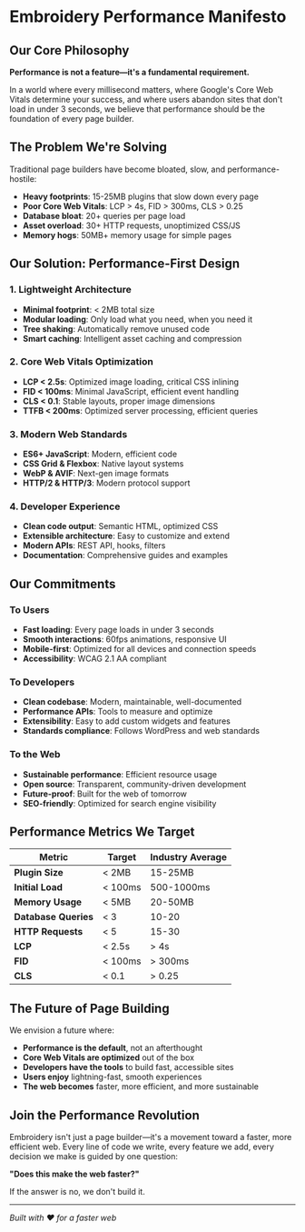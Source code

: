 # Embroidery Performance Manifesto

## Our Core Philosophy

**Performance is not a feature—it's a fundamental requirement.**

In a world where every millisecond matters, where Google's Core Web Vitals determine your success, and where users abandon sites that don't load in under 3 seconds, we believe that performance should be the foundation of every page builder.

## The Problem We're Solving

Traditional page builders have become bloated, slow, and performance-hostile:

- **Heavy footprints**: 15-25MB plugins that slow down every page
- **Poor Core Web Vitals**: LCP > 4s, FID > 300ms, CLS > 0.25
- **Database bloat**: 20+ queries per page load
- **Asset overload**: 30+ HTTP requests, unoptimized CSS/JS
- **Memory hogs**: 50MB+ memory usage for simple pages

## Our Solution: Performance-First Design

### 1. Lightweight Architecture
- **Minimal footprint**: < 2MB total size
- **Modular loading**: Only load what you need, when you need it
- **Tree shaking**: Automatically remove unused code
- **Smart caching**: Intelligent asset caching and compression

### 2. Core Web Vitals Optimization
- **LCP < 2.5s**: Optimized image loading, critical CSS inlining
- **FID < 100ms**: Minimal JavaScript, efficient event handling
- **CLS < 0.1**: Stable layouts, proper image dimensions
- **TTFB < 200ms**: Optimized server processing, efficient queries

### 3. Modern Web Standards
- **ES6+ JavaScript**: Modern, efficient code
- **CSS Grid & Flexbox**: Native layout systems
- **WebP & AVIF**: Next-gen image formats
- **HTTP/2 & HTTP/3**: Modern protocol support

### 4. Developer Experience
- **Clean code output**: Semantic HTML, optimized CSS
- **Extensible architecture**: Easy to customize and extend
- **Modern APIs**: REST API, hooks, filters
- **Documentation**: Comprehensive guides and examples

## Our Commitments

### To Users
- **Fast loading**: Every page loads in under 3 seconds
- **Smooth interactions**: 60fps animations, responsive UI
- **Mobile-first**: Optimized for all devices and connection speeds
- **Accessibility**: WCAG 2.1 AA compliant

### To Developers
- **Clean codebase**: Modern, maintainable, well-documented
- **Performance APIs**: Tools to measure and optimize
- **Extensibility**: Easy to add custom widgets and features
- **Standards compliance**: Follows WordPress and web standards

### To the Web
- **Sustainable performance**: Efficient resource usage
- **Open source**: Transparent, community-driven development
- **Future-proof**: Built for the web of tomorrow
- **SEO-friendly**: Optimized for search engine visibility

## Performance Metrics We Target

| Metric | Target | Industry Average |
|--------|--------|------------------|
| **Plugin Size** | < 2MB | 15-25MB |
| **Initial Load** | < 100ms | 500-1000ms |
| **Memory Usage** | < 5MB | 20-50MB |
| **Database Queries** | < 3 | 10-20 |
| **HTTP Requests** | < 5 | 15-30 |
| **LCP** | < 2.5s | > 4s |
| **FID** | < 100ms | > 300ms |
| **CLS** | < 0.1 | > 0.25 |

## The Future of Page Building

We envision a future where:

- **Performance is the default**, not an afterthought
- **Core Web Vitals are optimized** out of the box
- **Developers have the tools** to build fast, accessible sites
- **Users enjoy** lightning-fast, smooth experiences
- **The web becomes** faster, more efficient, and more sustainable

## Join the Performance Revolution

Embroidery isn't just a page builder—it's a movement toward a faster, more efficient web. Every line of code we write, every feature we add, every decision we make is guided by one question:

**"Does this make the web faster?"**

If the answer is no, we don't build it.

---

*Built with ❤️ for a faster web*

